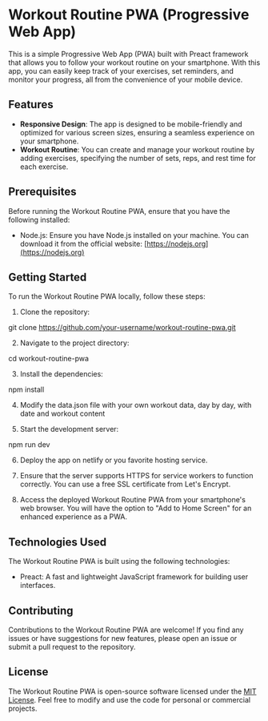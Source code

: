 # Workout Routine PWA (Progressive Web App)

This is a simple Progressive Web App (PWA) built with Preact framework that allows you to follow your workout routine on your smartphone. With this app, you can easily keep track of your exercises, set reminders, and monitor your progress, all from the convenience of your mobile device.

## Features

- **Responsive Design**: The app is designed to be mobile-friendly and optimized for various screen sizes, ensuring a seamless experience on your smartphone.
- **Workout Routine**: You can create and manage your workout routine by adding exercises, specifying the number of sets, reps, and rest time for each exercise.

## Prerequisites

Before running the Workout Routine PWA, ensure that you have the following installed:

- Node.js: Ensure you have Node.js installed on your machine. You can download it from the official website: [https://nodejs.org](https://nodejs.org)

## Getting Started

To run the Workout Routine PWA locally, follow these steps:

1. Clone the repository:

git clone https://github.com/your-username/workout-routine-pwa.git

2. Navigate to the project directory:

cd workout-routine-pwa

3. Install the dependencies:

npm install

4. Modify the data.json file with your own workout data, day by day, with date and workout content

5. Start the development server:

npm run dev

6. Deploy the app on netlify or you favorite hosting service.

7. Ensure that the server supports HTTPS for service workers to function correctly. You can use a free SSL certificate from Let's Encrypt.

8. Access the deployed Workout Routine PWA from your smartphone's web browser. You will have the option to "Add to Home Screen" for an enhanced experience as a PWA.

## Technologies Used

The Workout Routine PWA is built using the following technologies:

- Preact: A fast and lightweight JavaScript framework for building user interfaces.

## Contributing

Contributions to the Workout Routine PWA are welcome! If you find any issues or have suggestions for new features, please open an issue or submit a pull request to the repository.

## License

The Workout Routine PWA is open-source software licensed under the [MIT License](LICENSE). Feel free to modify and use the code for personal or commercial projects.
